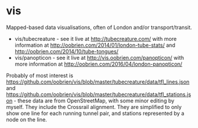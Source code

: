 # vis
Mapped-based data visualisations, often of London and/or transport/transit.

* vis/tubecreature - see it live at http://tubecreature.com/ with more information at http://oobrien.com/2014/01/london-tube-stats/ and http://oobrien.com/2014/10/tube-tongues/
* vis/panopticon - see it live at http://vis.oobrien.com/panopticon/ with more information at http://oobrien.com/2016/04/london-panopticon/

Probably of most interest is https://github.com/oobrien/vis/blob/master/tubecreature/data/tfl_lines.json and https://github.com/oobrien/vis/blob/master/tubecreature/data/tfl_stations.json - these data are from OpenStreetMap, with some minor editing by myself. They include the Crossrail alignment. They are simplified to only show one line for each running tunnel pair, and stations represented by a node on the line.
